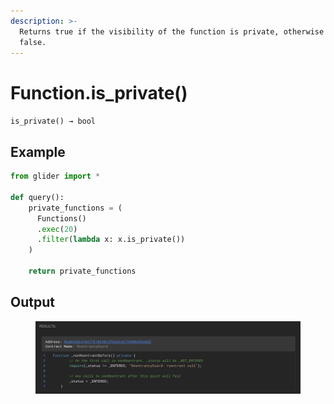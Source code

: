 ```yaml
---
description: >-
  Returns true if the visibility of the function is private, otherwise returns
  false.
---
```


# Function.is\_private()

`is_private() → bool`

## Example

```python
from glider import *

def query():
    private_functions = (
      Functions()
      .exec(20)
      .filter(lambda x: x.is_private())
    )

    return private_functions
```

## Output

<figure><img src="../../../.gitbook/assets/image (5) (1) (1) (1).png" alt=""><figcaption></figcaption></figure>
